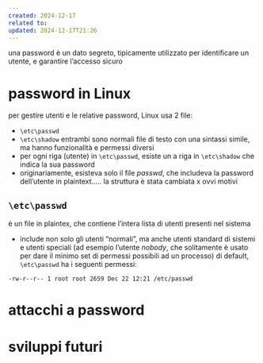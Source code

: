 ```yaml
---
created: 2024-12-17
related to: 
updated: 2024-12-17T21:26
---
```

una password è un dato segreto, tipicamente utilizzato per identificare un utente, e garantire l’accesso sicuro
# password in Linux
per gestire utenti e le relative password, Linux usa 2 file:
- `\etc\passwd`
- `\etc\shadow`
entrambi sono normali file di testo con una sintassi simile, ma hanno funzionalità e permessi diversi
- per ogni riga (utente) in `\etc\passwd`, esiste un a riga in `\etc\shadow` che indica la sua password
- originariamente, esisteva solo il file *passwd*, che includeva la password dell’utente in plaintext….. la struttura è stata cambiata x ovvi motivi
## `\etc\passwd`
è un file in plaintex, che contiene l’intera lista di utenti presenti nel sistema
- include non solo gli utenti “normali”, ma anche utenti standard di sistemi e utenti speciali (ad esempio l’utente *nobody*, che solitamente è usato per dare il minimo set di permessi possibili ad un processo)
di default, `\etc\passwd` ha i seguenti permessi:
```
-rw-r--r-- 1 root root 2659 Dec 22 12:21 /etc/passwd
```
# attacchi a password
# sviluppi futuri